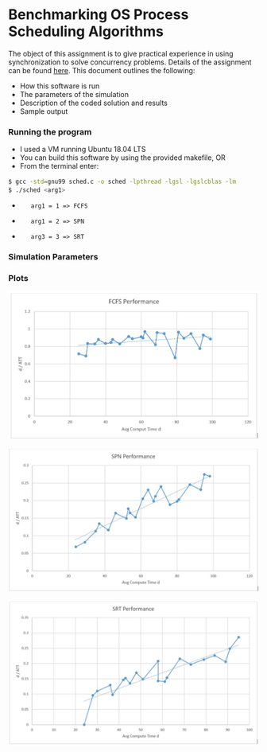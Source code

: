 # Benchmarking OS Process Scheduling Algorithms

The object of this assignment is to give practical experience in using synchronization to solve concurrency problems. Details of the assignment can be found [here](https://www.traviswpeters.com/cs460/a2). This document outlines the following:

  - How this software is run
  - The parameters of the simulation
  - Description of the coded solution and results
  - Sample output

### Running the program

- I used a VM running Ubuntu 18.04 LTS
- You can build this software by using the provided makefile, OR
- From the terminal enter: 
```sh
$ gcc -std=gnu99 sched.c -o sched -lpthread -lgsl -lgslcblas -lm
$ ./sched <arg1>
```
-        arg1 = 1 => FCFS
-        arg1 = 2 => SPN
-        arg3 = 3 => SRT


### Simulation Parameters



### Plots

![FCFS](https://github.com/folkpark/threadsPlayground/blob/master/procScheduling/FCFS.jpg)

![SPN](https://github.com/folkpark/threadsPlayground/blob/master/procScheduling/SPN.jpg)

![SRT](https://github.com/folkpark/threadsPlayground/blob/master/procScheduling/SRT.jpg)